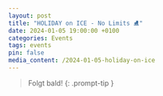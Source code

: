 ```yaml
---
layout: post
title: "HOLIDAY on ICE - No Limits ⛸️"
date: 2024-01-05 19:00:00 +0100
categories: Events
tags: events
pin: false
media_content: /2024-01-05-holiday-on-ice
---
```


> Folgt bald!
{: .prompt-tip }
